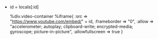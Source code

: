- id = locals[:id]
  
  %div.video-container
    %iframe{ 
      :src => "https://www.youtube.com/embed/" + id, 
      :frameborder => "0", 
      :allow => "accelerometer; autoplay; clipboard-write; encrypted-media; gyroscope; picture-in-picture", 
      :allowfullscreen => true
    }
  